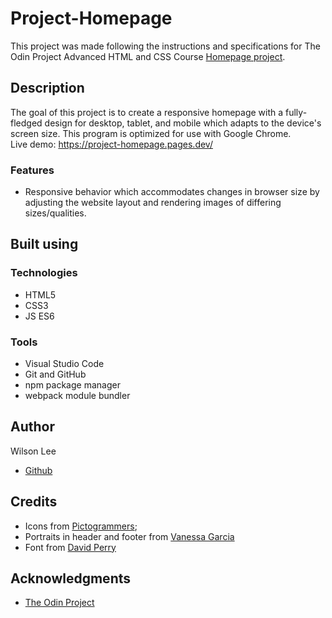 # Project-Homepage

This project was made following the instructions and specifications for The Odin Project Advanced HTML and CSS Course [Homepage project](https://www.theodinproject.com/lessons/node-path-advanced-html-and-css-homepage).

## Description

The goal of this project is to create a responsive homepage with a fully-fledged design for desktop, tablet, and mobile which adapts to the device's screen size. This program is optimized for use with Google Chrome.  
Live demo: https://project-homepage.pages.dev/

### Features

- Responsive behavior which accommodates changes in browser size by adjusting the website layout and rendering images of differing sizes/qualities.

## Built using

### Technologies

- HTML5
- CSS3
- JS ES6

### Tools

- Visual Studio Code
- Git and GitHub
- npm package manager
- webpack module bundler

## Author

Wilson Lee
- [Github](https://github.com/estercade)

## Credits

- Icons from [Pictogrammers](https://pictogrammers.com/);
- Portraits in header and footer from [Vanessa Garcia](https://www.pexels.com/@vanessa-garcia/)
- Font from [David Perry](https://www.fontsquirrel.com/fonts/cardo)

## Acknowledgments

* [The Odin Project](https://www.theodinproject.com/)
